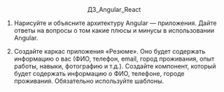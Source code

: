 <center>ДЗ_Angular_React</center>

1.	Нарисуйте и объясните архитектуру Angular — приложения. Дайте ответы на вопросы о том какие плюсы и минусы в использовании Angular.

2.	Создайте каркас приложения «Резюме». Оно будет содержать информацию о вас (ФИО, телефон, email, город проживания, опыт работы, навыки, фотографию и т.д.). Создайте компонент, который будет содержать информацию о ФИО, телефоне, городе проживания. Обязательно используйте шаблоны.
